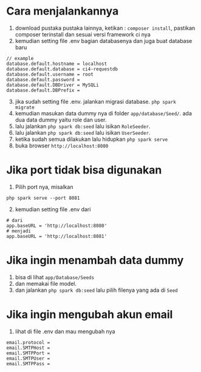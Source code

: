 # Cara menjalankannya
1. download pustaka pustaka lainnya, ketikan : `composer install`, pastikan composer terinstall dan sesuai versi framework ci nya
2. kemudian setting file .env bagian databasenya dan juga buat database baru
```
// example
database.default.hostname = localhost
database.default.database = ci4-requestdb
database.default.username = root
database.default.password = 
database.default.DBDriver = MySQLi
database.default.DBPrefix =
```
3. jika sudah setting file .env. jalankan migrasi database. `php spark migrate`
4. kemudian masukan data dummy nya di folder `app/database/Seed/`. ada dua data dummy yaitu role dan user.
5. lalu jalankan `php spark db:seed` lalu isikan `RoleSeeder`.
6. lalu jalankan `php spark db:seed` lalu isikan `UserSeeder`.
7. ketika sudah semua dilakukan lalu hidupkan `php spark serve`
8. buka browser `http://localhost:8080`

# Jika port tidak bisa digunakan
1. Pilih port nya, misalkan
```
php spark serve --port 8081
```
2. kemudian setting file .env dari
```
# dari
app.baseURL = 'http://localhost:8080' 
# menjadi
app.baseURL = 'http://localhost:8081' 
```

# Jika ingin menambah data dummy
1. bisa di lihat `app/Database/Seeds`
2. dan memakai file model.
3. dan jalankan `php spark db:seed` lalu pilih filenya yang ada di `Seed`

# Jika ingin mengubah akun email
1. lihat di file .env dan mau mengubah nya
```
email.protocol = 
email.SMTPHost = 
email.SMTPPort = 
email.SMTPUser =
email.SMTPPass =
```